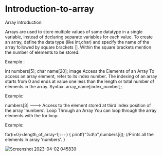 # Introduction-to-array

Array Introduction

Arrays are used to store multiple values of same datatype in a single variable, instead of declaring separate variables for each value. To create an array, define the data type (like int,char) and specify the name of the array followed by square brackets []. Within the square brackets mention the number of elements to be stored.

Example :

int numbers[5]; char name[20]; image Access the Elements of an Array To access an array element, refer to its index number. The indexing of an array starts from 0 and ends at value one less than the length or total number of elements in the array. Syntax: array_name[index_number];

Example:

numbers[3] ---> Access to the element stored at third index position of the array 'numbers'. Loop Through an Array You can loop through the array elements with the for loop.

Example:

for(i=0;i<length_of_array-1;i++) { printf("%d\n",numbers[i]); //Prints all the elements in array 'numbers'. }

![Screenshot 2023-04-02 045830](https://user-images.githubusercontent.com/124857711/229418645-0441e857-1e15-4051-9222-99a786555a12.png)
